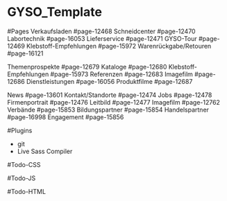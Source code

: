 # GYSO_Template

#Pages
Verkaufsladen	        #page-12468
Schneidcenter	        #page-12470
Labortechnik	        #page-16053
Lieferservice	        #page-12471
GYSO-Tour	            #page-12469
Klebstoff-Empfehlungen	#page-15972
Warenrückgabe/Retouren	#page-16121

Themenprospekte	        #page-12679
Kataloge	            #page-12680
Klebstoff-Empfehlungen	#page-15973
Referenzen	            #page-12683
Imagefilm	            #page-12686
Dienstleistungen	    #page-16056
Produktfilme	        #page-12687

News	                #page-13601
Kontakt/Standorte	    #page-12474
Jobs	                #page-12478
Firmenportrait	        #page-12476
Leitbild	            #page-12477
Imagefilm	            #page-12762
Verbände	            #page-15853
Bildungspartner	        #page-15854
Handelspartner	        #page-16998
Engagement	            #page-15856




#Plugins
- git
- Live Sass Compiler

#Todo-CSS

#Todo-JS

#Todo-HTML